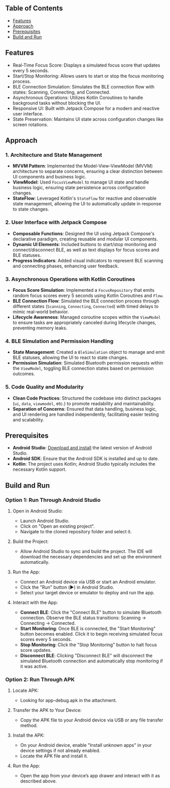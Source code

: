 ## Table of Contents
- [Features](#features)
- [Approach](#approach)
- [Prerequisites](#prerequisites)
- [Build and Run](#build-and-run)

## Features
- Real-Time Focus Score: Displays a simulated focus score that updates every 5 seconds.
- Start/Stop Monitoring: Allows users to start or stop the focus monitoring process.
- BLE Connection Simulation: Simulates the BLE connection flow with states: Scanning, Connecting, and Connected.
- Asynchronous Operations: Utilizes Kotlin Coroutines to handle background tasks without blocking the UI.
- Responsive UI: Built with Jetpack Compose for a modern and reactive user interface.
- State Preservation: Maintains UI state across configuration changes like screen rotations.

## Approach

### 1. Architecture and State Management
- **MVVM Pattern**: Implemented the Model-View-ViewModel (MVVM) architecture to separate concerns, ensuring a clear distinction between UI components and business logic.
- **ViewModel**: Used `FocusViewModel` to manage UI state and handle business logic, ensuring state persistence across configuration changes.
- **StateFlow**: Leveraged Kotlin's `StateFlow` for reactive and observable state management, allowing the UI to automatically update in response to state changes.

### 2. User Interface with Jetpack Compose
- **Composable Functions**: Designed the UI using Jetpack Compose's declarative paradigm, creating reusable and modular UI components.
- **Dynamic UI Elements**: Included buttons to start/stop monitoring and connect/disconnect BLE, as well as text displays for focus scores and BLE statuses.
- **Progress Indicators**: Added visual indicators to represent BLE scanning and connecting phases, enhancing user feedback.

### 3. Asynchronous Operations with Kotlin Coroutines
- **Focus Score Simulation**: Implemented a `FocusRepository` that emits random focus scores every 5 seconds using Kotlin Coroutines and `Flow`.
- **BLE Connection Flow**: Simulated the BLE connection process through different states (`Scanning`, `Connecting`, `Connected`) with timed delays to mimic real-world behavior.
- **Lifecycle Awareness**: Managed coroutine scopes within the `ViewModel` to ensure tasks are appropriately canceled during lifecycle changes, preventing memory leaks.

### 4. BLE Simulation and Permission Handling
- **State Management**: Created a `BleSimulation` object to manage and emit BLE statuses, allowing the UI to react to state changes.
- **Permission Simulation**: Simulated Bluetooth permission requests within the `ViewModel`, toggling BLE connection states based on permission outcomes.

### 5. Code Quality and Modularity
- **Clean Code Practices**: Structured the codebase into distinct packages (`ui`, `data`, `viewmodel`, etc.) to promote readability and maintainability.
- **Separation of Concerns**: Ensured that data handling, business logic, and UI rendering are handled independently, facilitating easier testing and scalability.

## Prerequisites
- **Android Studio**: [Download and install](https://developer.android.com/studio) the latest version of Android Studio.
- **Android SDK**: Ensure that the Android SDK is installed and up to date.
- **Kotlin**: The project uses Kotlin; Android Studio typically includes the necessary Kotlin support.

## Build and Run

### Option 1: Run Through Android Studio


1. Open in Android Studio:
    - Launch Android Studio.
    - Click on "Open an existing project".
    - Navigate to the cloned repository folder and select it.

2. Build the Project:
    - Allow Android Studio to sync and build the project. The IDE will download the necessary dependencies and set up the environment automatically.

3. Run the App:
    - Connect an Android device via USB or start an Android emulator.
    - Click the "Run" button (▶️) in Android Studio.
    - Select your target device or emulator to deploy and run the app.

4. Interact with the App:
    - **Connect BLE**: Click the "Connect BLE" button to simulate Bluetooth connection. Observe the BLE status transitions: Scanning → Connecting → Connected.
    - **Start Monitoring**: Once BLE is connected, the "Start Monitoring" button becomes enabled. Click it to begin receiving simulated focus scores every 5 seconds.
    - **Stop Monitoring**: Click the "Stop Monitoring" button to halt focus score updates.
    - **Disconnect BLE**: Clicking "Disconnect BLE" will disconnect the simulated Bluetooth connection and automatically stop monitoring if it was active.

### Option 2: Run Through APK

1. Locate APK:
    - Looking for app-debug.apk in the attachment.

2. Transfer the APK to Your Device:
    - Copy the APK file to your Android device via USB or any file transfer method.

3. Install the APK:
    - On your Android device, enable "Install unknown apps" in your device settings if not already enabled.
    - Locate the APK file and install it.

4. Run the App:
    - Open the app from your device’s app drawer and interact with it as described above.

